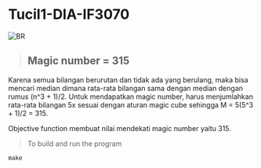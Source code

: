 # Tucil1-DIA-IF3070

![BR](https://gcdnb.pbrd.co/images/9mCdjZb2IhpN.jpg?o=1)

>## Magic number = 315
Karena semua bilangan berurutan dan tidak ada yang berulang, maka bisa mencari median dimana rata-rata bilangan sama dengan median dengan rumus (n^3 + 1)/2. Untuk mendapatkan magic number, harus menjumlahkan rata-rata bilangan 5x sesuai dengan aturan magic cube sehingga M = 5(5^3 + 1)/2 = 315.

Objective function membuat nilai mendekati magic number yaitu 315.

> To build and run the program
```c
make
```